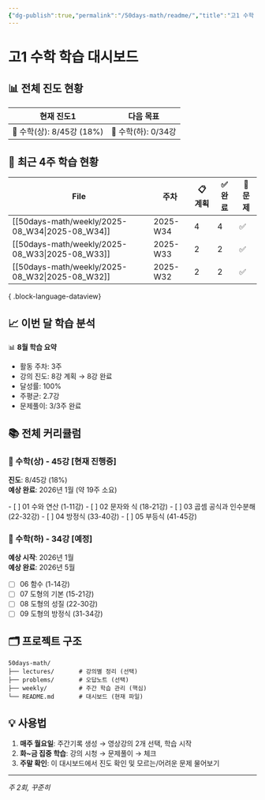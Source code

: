 ```yaml
---
{"dg-publish":true,"permalink":"/50days-math/readme/","title":"고1 수학 대시보드","noteIcon":""}
---
```



# 고1 수학 학습 대시보드

## 📊 전체 진도 현황
<div><table class="dataview table-view-table"><thead class="table-view-thead"><tr class="table-view-tr-header"><th class="table-view-th"><span>현재 진도</span><span class="dataview small-text">1</span></th><th class="table-view-th"><span>다음 목표</span></th></tr></thead><tbody class="table-view-tbody"><tr><td><span>🎯 수학(상): 8/45강 (18%)</span></td><td><span>📅 수학(하): 0/34강</span></td></tr></tbody></table></div>

## 📅 최근 4주 학습 현황
| File                                               | 주차       | 📋 계획 | ✅ 완료 | 📝 문제 |
| -------------------------------------------------- | -------- | ----- | ---- | ----- |
| [[50days-math/weekly/2025-08_W34\|2025-08_W34]] | 2025-W34 | 4     | 4    | ✅     |
| [[50days-math/weekly/2025-08_W33\|2025-08_W33]] | 2025-W33 | 2     | 2    | ✅     |
| [[50days-math/weekly/2025-08_W32\|2025-08_W32]] | 2025-W32 | 2     | 2    | ✅     |

{ .block-language-dataview}

## 📈 이번 달 학습 분석
<p><span><p dir="auto">📊 <strong>8월 학습 요약</strong></p>
<ul>
<li dir="auto">활동 주차: 3주</li>
<li dir="auto">강의 진도: 8강 계획 → 8강 완료</li>
<li dir="auto">달성률: 100%</li>
<li dir="auto">주평균: 2.7강</li>
<li dir="auto">문제풀이: 3/3주 완료</li>
</ul></span></p>

## 📚 전체 커리큘럼

### 📘 수학(상) - 45강 [현재 진행중]
<p><span><strong>진도</strong>: 8/45강 (18%)<br>
<strong>예상 완료</strong>: 2026년 1월 (약 19주 소요)</span></p>
- [ ] 01 수와 연산 (1-11강)  
- [ ] 02 문자와 식 (18-21강)  
- [ ] 03 곱셈 공식과 인수분해 (22-32강)  
- [ ] 04 방정식 (33-40강)  
- [ ] 05 부등식 (41-45강)  

### 📗 수학(하) - 34강 [예정]
**예상 시작**: 2026년 1월  
**예상 완료**: 2026년 5월

- [ ] 06 함수 (1-14강)  
- [ ] 07 도형의 기본 (15-21강)  
- [ ] 08 도형의 성질 (22-30강)  
- [ ] 09 도형의 방정식 (31-34강)  

## 🗂 프로젝트 구조
```
50days-math/
├── lectures/       # 강의별 정리 (선택)
├── problems/       # 오답노트 (선택)
├── weekly/         # 주간 학습 관리 (핵심)
└── README.md       # 대시보드 (현재 파일)
```

## 💡 사용법
1. **매주 월요일**: 주간기록 생성 → 영상강의 2개 선택, 학습 시작
2. **화~금 집중 학습**: 강의 시청 → 문제풀이 → 체크
3. **주말 확인**: 이 대시보드에서 진도 확인 및 모르는/어려운 문제 물어보기

---
*주 2회, 꾸준히*